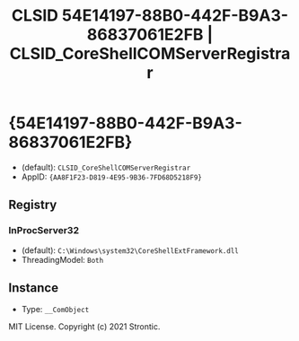 ﻿---
title: "CLSID 54E14197-88B0-442F-B9A3-86837061E2FB | CLSID_CoreShellCOMServerRegistrar"
excerpt: What is COM-Object CLSID 54E14197-88B0-442F-B9A3-86837061E2FB?
---

# {54E14197-88B0-442F-B9A3-86837061E2FB}

* (default): `CLSID_CoreShellCOMServerRegistrar`
* AppID: `{AA8F1F23-D819-4E95-9B36-7FD68D5218F9}`

## Registry


### InProcServer32

* (default): `C:\Windows\system32\CoreShellExtFramework.dll`
* ThreadingModel: `Both`

## Instance

* Type: `__ComObject`

MIT License. Copyright (c) 2021 Strontic.


